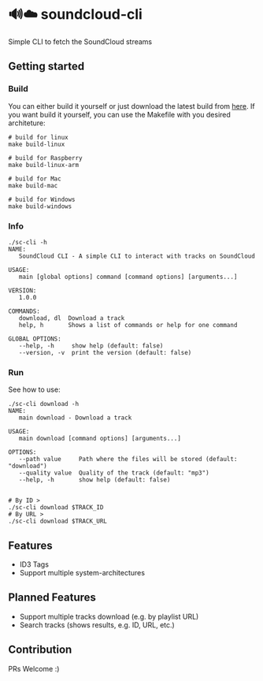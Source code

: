 # 🔊☁️ soundcloud-cli
Simple CLI to fetch the SoundCloud streams

## Getting started

### Build
You can either build it yourself or just download the latest build from [here](https://github.com/timoknapp/soundcloud-cli/actions?query=workflow%3ASoundCloud-CLI). If you want build it yourself, you can use the Makefile with you desired architeture:

```
# build for linux
make build-linux

# build for Raspberry
make build-linux-arm

# build for Mac
make build-mac

# build for Windows
make build-windows
```

### Info
```
./sc-cli -h
NAME:
   SoundCloud CLI - A simple CLI to interact with tracks on SoundCloud

USAGE:
   main [global options] command [command options] [arguments...]

VERSION:
   1.0.0

COMMANDS:
   download, dl  Download a track
   help, h       Shows a list of commands or help for one command

GLOBAL OPTIONS:
   --help, -h     show help (default: false)
   --version, -v  print the version (default: false)

```

### Run
See how to use:
```
./sc-cli download -h
NAME:
   main download - Download a track

USAGE:
   main download [command options] [arguments...]

OPTIONS:
   --path value     Path where the files will be stored (default: "download")
   --quality value  Quality of the track (default: "mp3")
   --help, -h       show help (default: false)


# By ID >
./sc-cli download $TRACK_ID
# By URL >
./sc-cli download $TRACK_URL
```

## Features

- ID3 Tags
- Support multiple system-architectures

## Planned Features

- Support multiple tracks download (e.g. by playlist URL)
- Search tracks (shows results, e.g. ID, URL, etc.)


## Contribution

PRs Welcome :)
